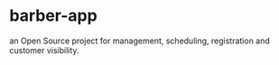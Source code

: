 # barber-app
an Open Source project for management, scheduling, registration and customer visibility.
